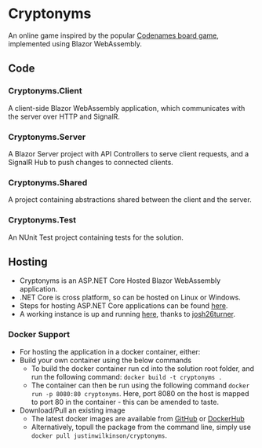 # Cryptonyms
An online game inspired by the popular [Codenames board game](https://czechgames.com/en/codenames/), implemented using Blazor WebAssembly.

## Code

### Cryptonyms.Client
A client-side Blazor WebAssembly application, which communicates with the server over HTTP and SignalR.

### Cryptonyms.Server
A Blazor Server project with API Controllers to serve client requests, and a SignalR Hub to push changes to connected clients.

### Cryptonyms.Shared
A project containing abstractions shared between the client and the server.

### Cryptonyms.Test
An NUnit Test project containing tests for the solution.

## Hosting
* Cryptonyms is an ASP.NET Core Hosted Blazor WebAssembly application.
* .NET Core is cross platform, so can be hosted on Linux or Windows.
* Steps for hosting ASP.NET Core applications can be found [here](https://docs.microsoft.com/en-us/aspnet/core/host-and-deploy/?view=aspnetcore-3.1).
* A working instance is up and running [here](https://cryptonyms.joshaturner.com/), thanks to [josh26turner](https://github.com/josh26turner).

### Docker Support
* For hosting the application in a docker container, either:
* Build your own container using the below commands
  * To build the docker container run cd into the solution root folder, and run the following command: `docker build -t cryptonyms .`
  * The container can then be run using the following command `docker run -p 8080:80 cryptonyms`. Here, port 8080 on the host is mapped to port 80 in the container - this can be amended to taste.
* Download/Pull an existing image
  * The latest docker images are available from  [GitHub](https://github.com/JustinWilkinson/Cryptonyms/packages) or [DockerHub](https://hub.docker.com/repository/docker/justinwilkinson/cryptonyms)
  * Alternatively, topull the package from the command line, simply use `docker pull justinwilkinson/cryptonyms`.